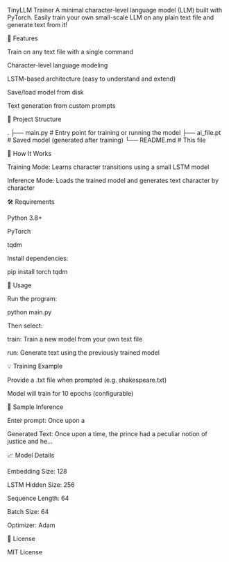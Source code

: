 TinyLLM Trainer
A minimal character-level language model (LLM) built with PyTorch. Easily train your own small-scale LLM on any plain text file and generate text from it!

🚀 Features

Train on any text file with a single command

Character-level language modeling

LSTM-based architecture (easy to understand and extend)

Save/load model from disk

Text generation from custom prompts

📂 Project Structure

.
├── main.py # Entry point for training or running the model
├── ai_file.pt # Saved model (generated after training)
└── README.md # This file

🧠 How It Works

Training Mode: Learns character transitions using a small LSTM model

Inference Mode: Loads the trained model and generates text character by character

🛠 Requirements

Python 3.8+

PyTorch

tqdm

Install dependencies:

pip install torch tqdm

📌 Usage

Run the program:

python main.py

Then select:

train: Train a new model from your own text file

run: Generate text using the previously trained model

💡 Training Example

Provide a .txt file when prompted (e.g. shakespeare.txt)

Model will train for 10 epochs (configurable)

💬 Sample Inference

Enter prompt: Once upon a

Generated Text:
Once upon a time, the prince had a peculiar notion of justice and he...

📈 Model Details

Embedding Size: 128

LSTM Hidden Size: 256

Sequence Length: 64

Batch Size: 64

Optimizer: Adam

📎 License

MIT License
